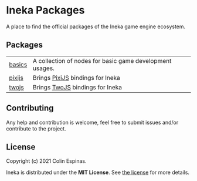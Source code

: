 # Ineka Packages

A place to find the official packages of the Ineka game engine ecosystem.

## Packages
|                                     |                                                                      |
| ----------------------------------- | -------------------------------------------------------------------- |
| [basics](packages/basics) | A collection of nodes for basic game development usages.             |
| [pixijs](packages/pixijs) | Brings [PixiJS](https://github.com/pixijs/pixijs) bindings for Ineka |
| [twojs](packages/twojs)   | Brings [TwoJS](https://github.com/jonobr1/two.js) bindings for Ineka |

## Contributing
Any help and contribution is welcome, feel free to submit issues and/or contribute to the project.

## License

Copyright (c) 2021 Colin Espinas.

Ineka is distributed under the **MIT License**. See [the license](./LICENSE) for more details.